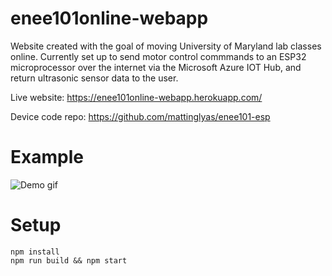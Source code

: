 # enee101online-webapp

Website created with the goal of moving University of Maryland lab classes online. Currently set up to send motor control commmands to an ESP32 microprocessor over the internet via the Microsoft Azure IOT Hub, and return ultrasonic sensor data to the user.

Live website: https://enee101online-webapp.herokuapp.com/

Device code repo: https://github.com/mattinglyas/enee101-esp

# Example

![Demo gif](demo/demo.gif)

# Setup

```
npm install
npm run build && npm start
```
